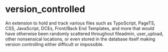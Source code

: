 # version_controlled
An extension to hold and track various files such as TypoScript, PageTS, CSS, JavaScript, DCEs, Front/Back End Templates, and more that would have otherwise been randomly scattered throughout fileadmin, user_upload, other nonsensical locations, or even stored in the database itself making version controlling either difficult or impossible.
